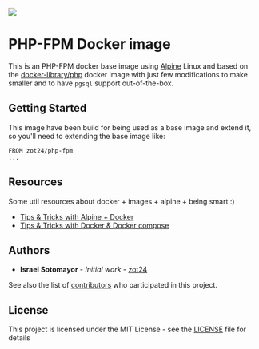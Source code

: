 [![](https://badge.imagelayers.io/zot24/php-fpm:latest.svg)](https://imagelayers.io/?images=zot24/php-fpm:latest 'Get your own badge on imagelayers.io')

# PHP-FPM Docker image

This is an PHP-FPM docker base image using [Alpine](http://alpinelinux.org/) Linux and based on the [docker-library/php](https://github.com/docker-library/php) docker image with just few modifications to make smaller and to have `pgsql` support out-of-the-box.

## Getting Started

This image have been build for being used as a base image and extend it, so you'll need to extending the base image like:

```
FROM zot24/php-fpm
...
```

## Resources

Some util resources about docker + images + alpine + being smart :)

* [Tips & Tricks with Alpine + Docker](http://blog.zot24.com/tips-tricks-with-alpine-docker/)
* [Tips & Tricks with Docker & Docker compose](http://blog.zot24.com/tips-tricks-docker/)

## Authors

* **Israel Sotomayor** - *Initial work* - [zot24](https://github.com/zot24)

See also the list of [contributors](https://github.com/zot24/docker-php-fpm/contributors) who participated in this project.

## License

This project is licensed under the MIT License - see the [LICENSE](https://github.com/zot24/docker-php-fpm/blob/master/LICENSE) file for details
